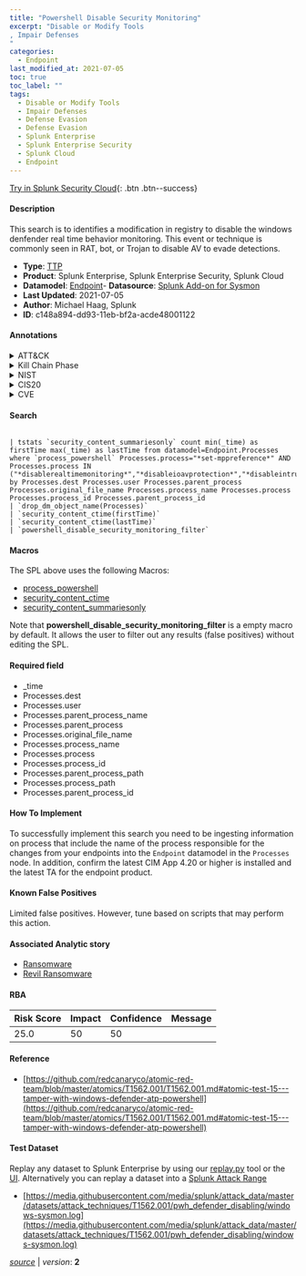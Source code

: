 ```yaml
---
title: "Powershell Disable Security Monitoring"
excerpt: "Disable or Modify Tools
, Impair Defenses
"
categories:
  - Endpoint
last_modified_at: 2021-07-05
toc: true
toc_label: ""
tags:
  - Disable or Modify Tools
  - Impair Defenses
  - Defense Evasion
  - Defense Evasion
  - Splunk Enterprise
  - Splunk Enterprise Security
  - Splunk Cloud
  - Endpoint
---
```




[Try in Splunk Security Cloud](https://www.splunk.com/en_splunk_app_enrichmentus/cyber-security.html){: .btn .btn--success}

#### Description

This search is to identifies a modification in registry to disable the windows denfender real time behavior monitoring. This event or technique is commonly seen in RAT, bot, or Trojan to disable AV to evade detections.

- **Type**: [TTP](https://github.com/splunk/security_content/wiki/Detection-Analytic-Types)
- **Product**: Splunk Enterprise, Splunk Enterprise Security, Splunk Cloud
- **Datamodel**: [Endpoint](https://docs.splunk.com/Documentation/CIM/latest/User/Endpoint)- **Datasource**: [Splunk Add-on for Sysmon](https://splunkbase.splunk.com/app/5709)
- **Last Updated**: 2021-07-05
- **Author**: Michael Haag, Splunk
- **ID**: c148a894-dd93-11eb-bf2a-acde48001122


#### Annotations

<details>
  <summary>ATT&CK</summary>

<div markdown="1">


| ID             | Technique        |  Tactic             |
| -------------- | ---------------- |-------------------- |
| [T1562.001](https://attack.mitre.org/techniques/T1562/001/) | Disable or Modify Tools | Defense Evasion |

| [T1562](https://attack.mitre.org/techniques/T1562/) | Impair Defenses | Defense Evasion |

</div>
</details>


<details>
  <summary>Kill Chain Phase</summary>

<div markdown="1">

* Exploitation


</div>
</details>


<details>
  <summary>NIST</summary>

<div markdown="1">



</div>
</details>

<details>
  <summary>CIS20</summary>

<div markdown="1">



</div>
</details>

<details>
  <summary>CVE</summary>

<div markdown="1">


</div>
</details>

#### Search

```

| tstats `security_content_summariesonly` count min(_time) as firstTime max(_time) as lastTime from datamodel=Endpoint.Processes where `process_powershell` Processes.process="*set-mppreference*" AND Processes.process IN ("*disablerealtimemonitoring*","*disableioavprotection*","*disableintrusionpreventionsystem*","*disablescriptscanning*","*disableblockatfirstseen*") by Processes.dest Processes.user Processes.parent_process Processes.original_file_name Processes.process_name Processes.process Processes.process_id Processes.parent_process_id 
| `drop_dm_object_name(Processes)` 
| `security_content_ctime(firstTime)` 
| `security_content_ctime(lastTime)` 
| `powershell_disable_security_monitoring_filter`
```

#### Macros
The SPL above uses the following Macros:
* [process_powershell](https://github.com/splunk/security_content/blob/develop/macros/process_powershell.yml)
* [security_content_ctime](https://github.com/splunk/security_content/blob/develop/macros/security_content_ctime.yml)
* [security_content_summariesonly](https://github.com/splunk/security_content/blob/develop/macros/security_content_summariesonly.yml)

Note that **powershell_disable_security_monitoring_filter** is a empty macro by default. It allows the user to filter out any results (false positives) without editing the SPL.

#### Required field
* _time
* Processes.dest
* Processes.user
* Processes.parent_process_name
* Processes.parent_process
* Processes.original_file_name
* Processes.process_name
* Processes.process
* Processes.process_id
* Processes.parent_process_path
* Processes.process_path
* Processes.parent_process_id


#### How To Implement
To successfully implement this search you need to be ingesting information on process that include the name of the process responsible for the changes from your endpoints into the `Endpoint` datamodel in the `Processes` node. In addition, confirm the latest CIM App 4.20 or higher is installed and the latest TA for the endpoint product.

#### Known False Positives
Limited false positives. However, tune based on scripts that may perform this action.

#### Associated Analytic story
* [Ransomware](/stories/ransomware)
* [Revil Ransomware](/stories/revil_ransomware)




#### RBA

| Risk Score  | Impact      | Confidence   | Message      |
| ----------- | ----------- |--------------|--------------|
| 25.0 | 50 | 50 |  |


#### Reference

* [https://github.com/redcanaryco/atomic-red-team/blob/master/atomics/T1562.001/T1562.001.md#atomic-test-15---tamper-with-windows-defender-atp-powershell](https://github.com/redcanaryco/atomic-red-team/blob/master/atomics/T1562.001/T1562.001.md#atomic-test-15---tamper-with-windows-defender-atp-powershell)



#### Test Dataset
Replay any dataset to Splunk Enterprise by using our [replay.py](https://github.com/splunk/attack_data#using-replaypy) tool or the [UI](https://github.com/splunk/attack_data#using-ui).
Alternatively you can replay a dataset into a [Splunk Attack Range](https://github.com/splunk/attack_range#replay-dumps-into-attack-range-splunk-server)


* [https://media.githubusercontent.com/media/splunk/attack_data/master/datasets/attack_techniques/T1562.001/pwh_defender_disabling/windows-sysmon.log](https://media.githubusercontent.com/media/splunk/attack_data/master/datasets/attack_techniques/T1562.001/pwh_defender_disabling/windows-sysmon.log)



[*source*](https://github.com/splunk/security_content/tree/develop/detections/endpoint/powershell_disable_security_monitoring.yml) \| *version*: **2**